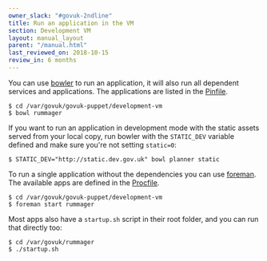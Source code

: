 ```yaml
---
owner_slack: "#govuk-2ndline"
title: Run an application in the VM
section: Development VM
layout: manual_layout
parent: "/manual.html"
last_reviewed_on: 2018-10-15
review_in: 6 months
---
```


You can use [bowler](https://github.com/JordanHatch/bowler) to run an
application, it will also run all dependent services and applications.
The applications are listed in the [Pinfile](https://github.com/alphagov/govuk-puppet/blob/master/development-vm/Pinfile).

```shell
$ cd /var/govuk/govuk-puppet/development-vm
$ bowl rummager
```

If you want to run an application in development mode with the static assets
served from your local copy, run bowler with the `STATIC_DEV` variable defined
and make sure you're not setting `static=0`:

```shell
$ STATIC_DEV="http://static.dev.gov.uk" bowl planner static
```

To run a single application without the dependencies you can use
[foreman](http://ddollar.github.io/foreman/). The available apps are defined in
the [Procfile](https://github.com/alphagov/govuk-puppet/blob/master/development-vm/Procfile).

```shell
$ cd /var/govuk/govuk-puppet/development-vm
$ foreman start rummager
```

Most apps also have a `startup.sh` script in their root folder, and you can
run that directly too:

```shell
$ cd /var/govuk/rummager
$ ./startup.sh
```
